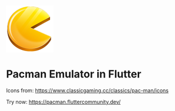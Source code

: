 <img src="https://github.com/slightfoot/flutter-pacman/blob/main/web/icons/pac-man-128x128.png?raw=true">

# Pacman Emulator in Flutter

Icons from: https://www.classicgaming.cc/classics/pac-man/icons

Try now: https://pacman.fluttercommunity.dev/
